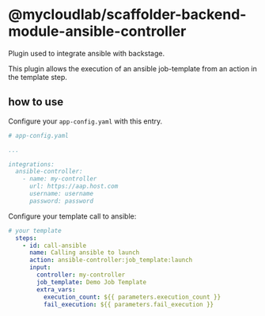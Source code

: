 # @mycloudlab/scaffolder-backend-module-ansible-controller

Plugin used to integrate ansible with backstage.

This plugin allows the execution of an ansible job-template from an action in the template step.



## how to use

Configure your `app-config.yaml` with this entry.

```yaml
# app-config.yaml

...

integrations:
  ansible-controller:
    - name: my-controller
      url: https://aap.host.com
      username: username
      password: password
```

Configure your template call to ansible:

```yaml
# your template
  steps:
    - id: call-ansible
      name: Calling ansible to launch
      action: ansible-controller:job_template:launch
      input:
        controller: my-controller
        job_template: Demo Job Template
        extra_vars:
          execution_count: ${{ parameters.execution_count }}
          fail_execution: ${{ parameters.fail_execution }}
```

